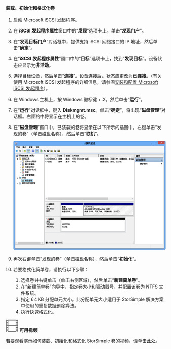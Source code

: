 <!--author=SharS last changed: 9/17/15-->

#### 装载、初始化和格式化卷
1. 启动 Microsoft iSCSI 发起程序。
2. 在 **iSCSI 发起程序属性**窗口中的“**发现**”选项卡上，单击“**发现门户**”。
3. 在“**发现目标门户**”对话框中，提供支持 iSCSI 网络接口的 IP 地址，然后单击“**确定**”。
4. 在“**iSCSI 发起程序属性**”窗口中的“**目标**”选项卡上，找到“**发现目标**”。设备状态应显示为**非活动**。
5. 选择目标设备，然后单击“**连接**”。设备连接后，状态应更改为**已连接**。（有关使用 Microsoft iSCSI 发起程序的详细信息，请参阅[安装和配置 Microsoft iSCSI 发起程序][1]）。
6. 在 Windows 主机上，按 Windows 徽标键 + X，然后单击“**运行**”。
7. 在“**运行**”对话框中，键入 **Diskmgmt.msc**。单击“**确定**”，将出现“**磁盘管理**”对话框。右窗格中将显示在主机上的卷。
8. 在“**磁盘管理**”窗口中，已装载的卷将显示在以下所示的插图中。右键单击“发现的卷”（单击磁盘名称），然后单击“**联机**”。
   
     ![初始化格式化卷](./media/storsimple-mount-initialize-format-volume/HCS_InitializeFormatVolume-include.png)
9. 再次右键单击“发现的卷”（单击磁盘名称），然后单击“**初始化**”。
10. 若要格式化简单卷，请执行以下步骤：
    
    1. 选择卷并右键单击（单击右侧区域），然后单击“**新建简单卷**”。
    2. 在“新建简单卷”向导中，指定卷大小和驱动器号，并配置该卷为 NTFS 文件系统。
    3. 指定 64 KB 分配单元大小。此分配单元大小适用于 StorSimple 解决方案中使用的重复数据删除算法。
    4. 执行快速格式化。

![可用视频](./media/storsimple-mount-initialize-format-volume/Video_icon.png) **可用视频**

若要观看演示如何装载、初始化和格式化 StorSimple 卷的视频，请单击[此处](https://azure.microsoft.com/documentation/videos/mount-initialize-and-format-a-storsimple-volume/)。

<!--Link references-->
[1]: https://technet.microsoft.com/library/ee338480(WS.10).aspx

<!---HONumber=AcomDC_0921_2016-->